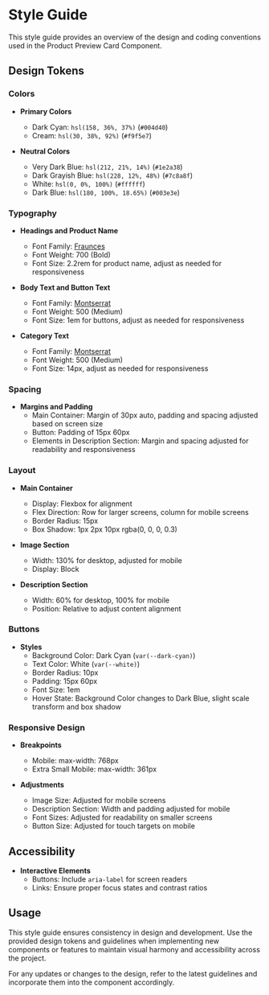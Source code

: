 # Style Guide

This style guide provides an overview of the design and coding conventions used in the Product Preview Card Component.

## Design Tokens

### Colors

- **Primary Colors**
  - Dark Cyan: `hsl(158, 36%, 37%)` (`#004d40`)
  - Cream: `hsl(30, 38%, 92%)` (`#f9f5e7`)

- **Neutral Colors**
  - Very Dark Blue: `hsl(212, 21%, 14%)` (`#1e2a38`)
  - Dark Grayish Blue: `hsl(228, 12%, 48%)` (`#7c8a8f`)
  - White: `hsl(0, 0%, 100%)` (`#ffffff`)
  - Dark Blue: `hsl(180, 100%, 18.65%)` (`#003e3e`)

### Typography

- **Headings and Product Name**
  - Font Family: [Fraunces](https://fonts.google.com/specimen/Fraunces)
  - Font Weight: 700 (Bold)
  - Font Size: 2.2rem for product name, adjust as needed for responsiveness

- **Body Text and Button Text**
  - Font Family: [Montserrat](https://fonts.google.com/specimen/Montserrat)
  - Font Weight: 500 (Medium)
  - Font Size: 1em for buttons, adjust as needed for responsiveness

- **Category Text**
  - Font Family: [Montserrat](https://fonts.google.com/specimen/Montserrat)
  - Font Weight: 500 (Medium)
  - Font Size: 14px, adjust as needed for responsiveness

### Spacing

- **Margins and Padding**
  - Main Container: Margin of 30px auto, padding and spacing adjusted based on screen size
  - Button: Padding of 15px 60px
  - Elements in Description Section: Margin and spacing adjusted for readability and responsiveness

### Layout

- **Main Container**
  - Display: Flexbox for alignment
  - Flex Direction: Row for larger screens, column for mobile screens
  - Border Radius: 15px
  - Box Shadow: 1px 2px 10px rgba(0, 0, 0, 0.3)

- **Image Section**
  - Width: 130% for desktop, adjusted for mobile
  - Display: Block

- **Description Section**
  - Width: 60% for desktop, 100% for mobile
  - Position: Relative to adjust content alignment

### Buttons

- **Styles**
  - Background Color: Dark Cyan (`var(--dark-cyan)`)
  - Text Color: White (`var(--white)`)
  - Border Radius: 10px
  - Padding: 15px 60px
  - Font Size: 1em
  - Hover State: Background Color changes to Dark Blue, slight scale transform and box shadow

### Responsive Design

- **Breakpoints**
  - Mobile: max-width: 768px
  - Extra Small Mobile: max-width: 361px

- **Adjustments**
  - Image Size: Adjusted for mobile screens
  - Description Section: Width and padding adjusted for mobile
  - Font Sizes: Adjusted for readability on smaller screens
  - Button Size: Adjusted for touch targets on mobile

## Accessibility

- **Interactive Elements**
  - Buttons: Include `aria-label` for screen readers
  - Links: Ensure proper focus states and contrast ratios

## Usage

This style guide ensures consistency in design and development. Use the provided design tokens and guidelines when implementing new components or features to maintain visual harmony and accessibility across the project.

For any updates or changes to the design, refer to the latest guidelines and incorporate them into the component accordingly.